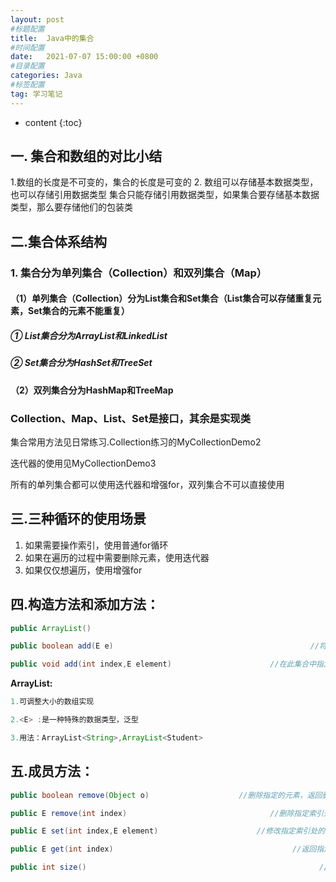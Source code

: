 ```yaml
---
layout: post
#标题配置
title:  Java中的集合
#时间配置
date:   2021-07-07 15:00:00 +0800
#目录配置
categories: Java
#标签配置
tag: 学习笔记
---
```


* content
{:toc}







##  一. 集合和数组的对比小结

1.数组的长度是不可变的，集合的长度是可变的
2. 数组可以存储基本数据类型，也可以存储引用数据类型
	集合只能存储引用数据类型，如果集合要存储基本数据类型，那么要存储他们的包装类

## 二.集合体系结构
### 1. 集合分为单列集合（Collection）和双列集合（Map）
#### （1）单列集合（Collection）分为List集合和Set集合（List集合可以存储重复元素，Set集合的元素不能重复）
##### 	① List集合分为ArrayList和LinkedList

##### 	② Set集合分为HashSet和TreeSet

#### （2）双列集合分为HashMap和TreeMap

### Collection、Map、List、Set是接口，其余是实现类

集合常用方法见日常练习.Collection练习的MyCollectionDemo2

迭代器的使用见MyCollectionDemo3

所有的单列集合都可以使用迭代器和增强for，双列集合不可以直接使用

## 三.三种循环的使用场景
1. 如果需要操作索引，使用普通for循环
2. 如果在遍历的过程中需要删除元素，使用迭代器
3. 如果仅仅想遍历，使用增强for

## 四.构造方法和添加方法：
```java
public ArrayList()                                                        //创建一个空的集合对象

public boolean add(E e)                                            //将指定的元素追加到此集合的末尾

public void add(int index,E element)                      //在此集合中指定位置插入指定的元素
```
**ArrayList<E>:**
```java
1.可调整大小的数组实现

2.<E> :是一种特殊的数据类型，泛型

3.用法：ArrayList<String>,ArrayList<Student>
```
## 五.成员方法：
```java
public boolean remove(Object o)                    //删除指定的元素，返回删除是否成功

public E remove(int index)                                //删除指定索引处的元素，返回被删除的元素

public E set(int index,E element)                      //修改指定索引处的元素，返回被修改的元素

public E get(int index)                                        //返回指定索引处的元素

public int size()                                                    //返回集合中的元素个数
```